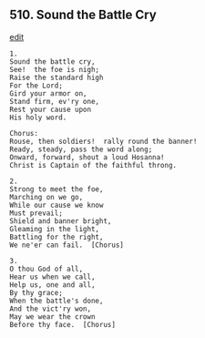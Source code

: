 
## 510.  Sound the Battle Cry
[edit](https://docs.google.com/document/d/1cQjn7lYZzwKXcBx1gaGkkJh%2DgVk_fOY5/edit?mode=html)



    1.
    Sound the battle cry, 
    See!  the foe is nigh;
    Raise the standard high  
    For the Lord;
    Gird your armor on, 
    Stand firm, ev'ry one,
    Rest your cause upon 
    His holy word.

    Chorus:
    Rouse, then soldiers!  rally round the banner!
    Ready, steady, pass the word along;
    Onward, forward, shout a loud Hosanna!
    Christ is Captain of the faithful throng.

    2.
    Strong to meet the foe, 
    Marching on we go,
    While our cause we know  
    Must prevail;
    Shield and banner bright, 
    Gleaming in the light,
    Battling for the right, 
    We ne'er can fail.  [Chorus]

    3.
    O thou God of all, 
    Hear us when we call, 
    Help us, one and all, 
    By thy grace;
    When the battle's done,
    And the vict'ry won,
    May we wear the crown  
    Before thy face.  [Chorus]
